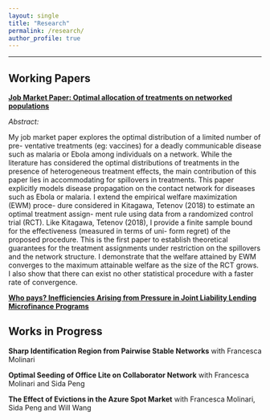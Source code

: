 ```yaml
---
layout: single
title: "Research"
permalink: /research/
author_profile: true
---
```

---
## Working Papers

**[Job Market Paper: Optimal allocation of treatments on networked populations](http://AbhiAnanthEcon.github.io/files/Ananth_JMP_draft.pdf)** 

*Abstract:*

My job market paper explores the optimal distribution of a limited number of pre- ventative treatments (eg: vaccines) for a deadly communicable disease such as malaria or Ebola among individuals on a network. While the literature has considered the optimal distributions of treatments in the presence of heterogeneous treatment effects, the main contribution of this paper lies in accommodating for spillovers in treatments. This paper explicitly models disease propagation on the contact network for diseases such as Ebola or malaria. I extend the empirical welfare maximization (EWM) proce- dure considered in Kitagawa, Tetenov (2018) to estimate an optimal treatment assign- ment rule using data from a randomized control trial (RCT). Like Kitagawa, Tetenov (2018), I provide a finite sample bound for the effectiveness (measured in terms of uni- form regret) of the proposed procedure. This is the first paper to establish theoretical guarantees for the treatment assignments under restriction on the spillovers and the network structure. I demonstrate that the welfare attained by EWM converges to the maximum attainable welfare as the size of the RCT grows. I also show that there can exist no other statistical procedure with a faster rate of convergence.

**[Who pays? Inefficiencies Arising from Pressure in Joint Liability Lending Microfinance Programs](http://AbhiAnanthEcon.github.io/files/Ananth_microfinance.pdf)**

## Works in Progress

**Sharp Identification Region from Pairwise Stable Networks** with Francesca Molinari

**Optimal Seeding of Office Lite on Collaborator Network** with Francesca Molinari and Sida Peng

**The Effect of Evictions in the Azure Spot Market** with Francesca Molinari, Sida Peng and Will Wang
